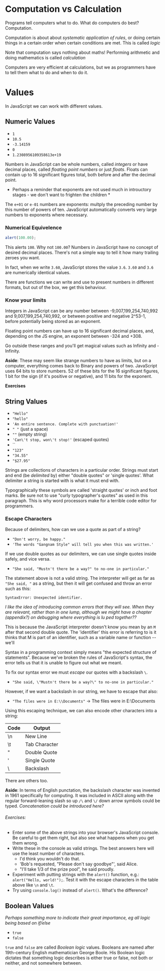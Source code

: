 # Computation vs Calculation

Programs tell computers what to do. What do computers do best? Computation.

Computation is about about *systematic application of rules*, or doing certain things in a certain order when certain conditions are met. This is called *logic*

Note that computation says nothing about maths! Performing arithmetic and doing mathematics is called *calculation*

Computers are very efficient at calculations, but we as programmers have to tell them what to do and when to do it.

# Values

In JavaScript we can work with different values.

## Numeric Values

* `1`
* `10.5`
* `-3.14159`
* `0`
* `1.2308956109358613e+19`

Numbers in JavaScript can be whole numbers, called *integers* or have decimal places, called *floating point numbers* or just *floats*. Floats can contain up to 16 significant figures total, both before and after the decimal point.

* Perhaps a reminder that exponents are not used much in introuctory stages - we don't want to frighten the children *

The `e+01` or `e-01` numbers are exponents: multply the preceding number by this number of powers of ten. JavaScript automatically converts very large numbers to exponents where necessary.

### Numerical Equivelence

```js
alert(100.00);
```

This alerts `100`. Why not `100.00`? Numbers in JavaScript have no concept of desired decimal places. There's not a simple way to tell it how many trailing zeroes you want.

In fact, when we write `3.60`, JavaScript stores the value `3.6`. `3.60` and `3.6` are numerically identical values.

There are functions we can write and use to present numbers in different formats, but out of the box, we get this behaviour.

### Know your limits

Integers in JavaScript can be any number between -9,007,199,254,740,992 and 9,007,199,254,740,992, or between positive and negative 2^53-1, before potentially being stored as an exponent.

Floating point numbers can have up to 16 significant decimal places, and, depending on the JS engine, an exponent between -324 and +308.

Go outside these ranges and you'll get magical values such as Infinity and -Infinity.

**Aside**: These may seem like strange numbers to have as limits, but on a computer, everything comes back to Binary and powers of two. JavaScript uses 64 bits to store numbers. 52 of these bits for the 16 significant figures, 1 bit for the sign (if it's positive or negative), and 11 bits for the exponent.

**Exercises**

## String Values

* `"Hello"`
* `"hello"`
* `'An entire sentence. Complete with punctuation!'`
* `" "` (just a space)
* `""` (empty string)
* `'Can\'t stop, won\'t stop!'` (escaped quotes)
* ``
* `"123"`
* `"34.55"`
* `"$27.95"`

Strings are collections of characters in a particular order. Strings must start and end (be *delimited* by) either \"double quotes\" or \'single quotes\'. What delimiter a string is started with is what it must end with.

Typographically these symbols are called 'straight quotes' or inch and foot marks. Be sure not to use "curly typographer's quotes" as used in this paragraph. This is why word processors make for a terrible code editor for programmers.

### Escape Characters

Because of delimiters, how can we use a quote as part of a string?

* `"Don't worry, be happy."`
* `'The words "Gangnam Style" will tell you when this was written.'`

If we use double quotes as our delimiters, we can use single quotes inside safely, and vice versa.

* `"She said, "Mustn't there be a way?" to no-one in particular."`

The statement above is not a valid string. The interpreter will get as far as `"She said, "` as a string, but then it will get confused and throw an error such as this:

```
SyntaxError: Unexpected identifier.
```

*I like the idea of introducing common errors that they will see. When they are relevant, rather than in one lump, although we might have a chapter (appendix?) on debugging where everything is lu ped together??*


This is because the JavaScript interpreter doesn't know you mean by an `M` after that second double quote. The 'identifier' this error is referring to is it thinks that M is part of an identifier, such as a variable name or function -- we'll

Syntax in a programming context simply means "the expected structure of statements". Because we've broken the rules of JavaScript's syntax, the error tells us that it is unable to figure out what we meant.

To fix our syntax error we must *escape* our quotes with a backslash `\`.

* `"She said, \"Mustn't there be a way?\" to no-one in particular."`

However, if we want a backslash in our string, we have to escape that also:

* `"The files were in E:\\Documents"` -> The files were in E:\Documents

Using this escaping technique, we can also encode other characters into a string:

| Code   | Output        |
|--------|---------------|
| \n     | New Line      |
| \t     | Tab Character |
| \"     | Double Quote  |
| \'     | Single Quote  |
| \\     | Backslash     |

There are others too.

**Aside**: In terms of English punctation, the backslash character was invented in 1961 specifically for computing. It was included in ASCII along with the regular forward-leaning slash so up `/\` and `\/` down arrow symbols could be typed.
*Concatenation could be introduced here?*
###### Exercises:
* Enter some of the above strings into your browser's JavaScript console. Be careful to get them right, but also see what happens when you get them wrong.
* Write these in the console as valid strings. The best answers here will use the least number of characters.
  * I'd think you wouldn't do that.
  * 'Bob's requested, "Please don't say goodbye"', said Alice.
  * "I'll take 1/3 of the prize pool", he said proudly.
* Experiment with putting strings with the `alert()` function, e.g.: `alert("Hello, world!");`. Test it with the escape characters in the table above like `\n` and `\t`.
* Try using `console.log()` instead of `alert()`. What's the difference?

## Boolean Values

*Perhaps something more to indicate their great importance, eg all logic being based on if/else*

* `true`
* `false`

`true` and `false` are called *Boolean logic* values. Booleans are named after 19th-century English mathematician George Boole. His Boolean logic dictates that something logic describes is either true or false, not both or neither, and not somewhere between.
